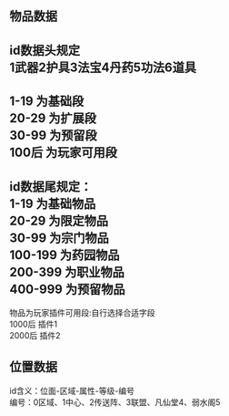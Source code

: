  ## 物品数据    
id数据头规定   
1武器2护具3法宝4丹药5功法6道具    
-----------------------------
1-19   为基础段    
20-29  为扩展段    
30-99  为预留段    
100后  为玩家可用段     
------------------------------
id数据尾规定：    
1-19    为基础物品     
20-29   为限定物品    
30-99   为宗门物品     
100-199 为药园物品     
200-399 为职业物品     
400-999 为预留物品     
-----------------------------
物品为玩家插件可用段:自行选择合适字段   
1000后  插件1    
2000后  插件2    
     
## 位置数据       
id含义：位面-区域-属性-等级-编号        
编号：0区域、1中心、2传送阵、3联盟、凡仙堂4、弱水阁5    